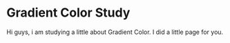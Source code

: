<h1 > Gradient Color Study </h1>
<p> Hi guys, i am studying a little about Gradient Color. I did a little page for you.</p>
